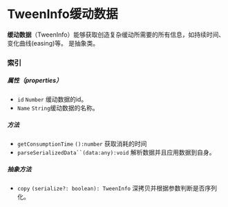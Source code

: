 # TweenInfo缓动数据

**缓动数据**（TweenInfo）能够获取创造复杂缓动所需要的所有信息，如持续时间、变化曲线(easing)等。
是抽象类。

### 索引

##### 属性（properties）

- `id` `Number` 缓动数据的id。
- `Name` `String`缓动数据的名称。


##### 方法

- `getConsumptionTime` `():number` 获取消耗的时间
- `parseSerializedData``(data:any):void` 解析数据并且应用数据到自身。

##### 抽象方法

- `copy` `(serialize?: boolean): TweenInfo` 深拷贝并根据参数判断是否序列化。

